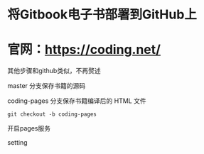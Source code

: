 # 将Gitbook电子书部署到GitHub上

# 官网：https://coding.net/

其他步骤和github类似，不再赘述

master 分支保存书籍的源码

coding-pages 分支保存书籍编译后的 HTML 文件

```text
git checkout -b coding-pages 
```

开启pages服务

setting

